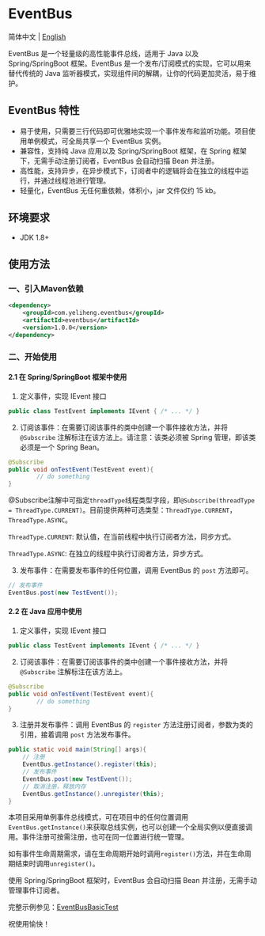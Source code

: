 # EventBus
简体中文 | [English](./README.md)

EventBus 是一个轻量级的高性能事件总线，适用于 Java 以及 Spring/SpringBoot 框架。EventBus 是一个发布/订阅模式的实现，它可以用来替代传统的 Java 监听器模式，实现组件间的解耦，让你的代码更加灵活，易于维护。
## EventBus 特性

- 易于使用，只需要三行代码即可优雅地实现一个事件发布和监听功能。项目使用单例模式，可全局共享一个 EventBus 实例。
- 兼容性，支持纯 Java 应用以及 Spring/SpringBoot 框架，在 Spring 框架下，无需手动注册订阅者，EventBus 会自动扫描 Bean 并注册。
- 高性能，支持异步，在异步模式下，订阅者中的逻辑将会在独立的线程中运行，并通过线程池进行管理。
- 轻量化，EventBus 无任何重依赖，体积小，jar 文件仅约 15 kb。

## 环境要求

- JDK 1.8+

## 使用方法

### 一、引入Maven依赖

```xml
<dependency>
    <groupId>com.yeliheng.eventbus</groupId>
    <artifactId>eventbus</artifactId>
    <version>1.0.0</version>
</dependency>
```

### 二、开始使用

#### 2.1 在 Spring/SpringBoot 框架中使用

1. 定义事件，实现 IEvent 接口

```java
public class TestEvent implements IEvent { /* ... */ }
```

2. 订阅该事件：在需要订阅该事件的类中创建一个事件接收方法，并将 `@Subscribe` 注解标注在该方法上。请注意：该类必须被 Spring 管理，即该类必须是一个 Spring Bean。

```java
@Subscribe
public void onTestEvent(TestEvent event){
        // do something
}
```

@Subscribe注解中可指定`threadType`线程类型字段，即`@Subscribe(threadType = ThreadType.CURRENT)`。目前提供两种可选类型：`ThreadType.CURRENT`，`ThreadType.ASYNC`。

`ThreadType.CURRENT`: 默认值，在当前线程中执行订阅者方法，同步方式。

`ThreadType.ASYNC`: 在独立的线程中执行订阅者方法，异步方式。

3. 发布事件：在需要发布事件的任何位置，调用 EventBus 的 `post` 方法即可。

```java
// 发布事件
EventBus.post(new TestEvent());
```

#### 2.2 在 Java 应用中使用

1. 定义事件，实现 IEvent 接口

```java
public class TestEvent implements IEvent { /* ... */ }
```

2. 订阅该事件：在需要订阅该事件的类中创建一个事件接收方法，并将 `@Subscribe` 注解标注在该方法上。

```java
@Subscribe
public void onTestEvent(TestEvent event){
        // do something
}
```

3. 注册并发布事件：调用 EventBus 的 `register` 方法注册订阅者，参数为类的引用，接着调用 `post` 方法发布事件。

```java
public static void main(String[] args){
    // 注册
    EventBus.getInstance().register(this);
    // 发布事件
    EventBus.post(new TestEvent());
    // 取消注册，释放内存
    EventBus.getInstance().unregister(this);    
}
```

本项目采用单例事件总线模式，可在项目中的任何位置调用`EventBus.getInstance()`来获取总线实例，也可以创建一个全局实例以便直接调用。事件注册可按需注册，也可在同一位置进行统一管理。

如有事件生命周期需求，请在生命周期开始时调用`register()`方法，并在生命周期结束时调用`unregister()`。

使用 Spring/SpringBoot 框架时，EventBus 会自动扫描 Bean 并注册，无需手动管理事件订阅者。

完整示例参见：[EventBusBasicTest](./src/test/java/com/yeliheng/eventbus/EventBusBasicTest.java)

祝使用愉快！
